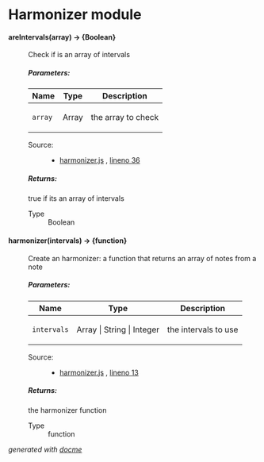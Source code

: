 # Harmonizer module


<!-- START docme generated API please keep comment here to allow auto update -->
<!-- DON'T EDIT THIS SECTION, INSTEAD RE-RUN docme TO UPDATE -->

<div>
<div class="jsdoc-githubify">
<section>
<article>
<div class="container-overview">
<dl class="details">
</dl>
</div>
<dl>
<dt>
<h4 class="name" id="areIntervals"><span class="type-signature"></span>areIntervals<span class="signature">(array)</span><span class="type-signature"> &rarr; {Boolean}</span></h4>
</dt>
<dd>
<div class="description">
<p>Check if is an array of intervals</p>
</div>
<h5>Parameters:</h5>
<table class="params">
<thead>
<tr>
<th>Name</th>
<th>Type</th>
<th class="last">Description</th>
</tr>
</thead>
<tbody>
<tr>
<td class="name"><code>array</code></td>
<td class="type">
<span class="param-type">Array</span>
</td>
<td class="description last"><p>the array to check</p></td>
</tr>
</tbody>
</table>
<dl class="details">
<dt class="tag-source">Source:</dt>
<dd class="tag-source"><ul class="dummy">
<li>
<a href="https://github.com/danigb/tonal/blob/master/harmonizer.js">harmonizer.js</a>
<span>, </span>
<a href="https://github.com/danigb/tonal/blob/master/harmonizer.js#L36">lineno 36</a>
</li>
</ul></dd>
</dl>
<h5>Returns:</h5>
<div class="param-desc">
<p>true if its an array of intervals</p>
</div>
<dl>
<dt>
Type
</dt>
<dd>
<span class="param-type">Boolean</span>
</dd>
</dl>
</dd>
<dt>
<h4 class="name" id="harmonizer"><span class="type-signature"></span>harmonizer<span class="signature">(intervals)</span><span class="type-signature"> &rarr; {function}</span></h4>
</dt>
<dd>
<div class="description">
<p>Create an harmonizer: a function that returns an array of notes
from a note</p>
</div>
<h5>Parameters:</h5>
<table class="params">
<thead>
<tr>
<th>Name</th>
<th>Type</th>
<th class="last">Description</th>
</tr>
</thead>
<tbody>
<tr>
<td class="name"><code>intervals</code></td>
<td class="type">
<span class="param-type">Array</span>
|
<span class="param-type">String</span>
|
<span class="param-type">Integer</span>
</td>
<td class="description last"><p>the intervals to use</p></td>
</tr>
</tbody>
</table>
<dl class="details">
<dt class="tag-source">Source:</dt>
<dd class="tag-source"><ul class="dummy">
<li>
<a href="https://github.com/danigb/tonal/blob/master/harmonizer.js">harmonizer.js</a>
<span>, </span>
<a href="https://github.com/danigb/tonal/blob/master/harmonizer.js#L13">lineno 13</a>
</li>
</ul></dd>
</dl>
<h5>Returns:</h5>
<div class="param-desc">
<p>the harmonizer function</p>
</div>
<dl>
<dt>
Type
</dt>
<dd>
<span class="param-type">function</span>
</dd>
</dl>
</dd>
</dl>
</article>
</section>
</div>

*generated with [docme](https://github.com/thlorenz/docme)*
</div>
<!-- END docme generated API please keep comment here to allow auto update -->
